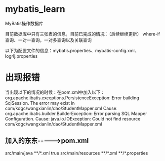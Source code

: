 # mybatis_learn
MyBatis操作数据库

目前数据库中只有三张表的信息，目前已完成的情况：（后续继续更新）
where-if查询、一对一查询，一对多查询以及关联查询

以下为配置文件的信息：mybatis.properties、mybatis-config.xml、log4j.properties

# 出现报错
当出现以下的情况的时候：在pom.xml中加入以下：
org.apache.ibatis.exceptions.PersistenceException: 
Error building SqlSession.
The error may exist in com/kdgc/wangxianlin/dao/StudentMapper.xml
Cause: org.apache.ibatis.builder.BuilderException: Error parsing SQL Mapper Configuration. Cause: java.io.IOException: Could not find resource com/kdgc/wangxianlin/dao/StudentMapper.xml

## 加入的东东----->pom.xml
<build>
    <resources>
        <resource>
            <directory>src/main/java</directory>
            <includes>
                <include>**/*.xml</include>
            </includes>
            <filtering>true</filtering>
        </resource>
        <resource>
            <directory>src/main/resources</directory>
            <includes>
                <include>**/*.xml</include>
                <include>**/*.properties</include>
            </includes>
        </resource>
    </resources>
</build>

